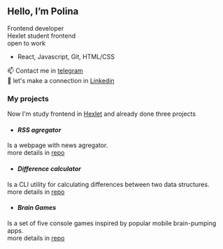 ## Hello, I’m Polina

 Frontend developer<br>
 Hexlet student frontend <br>
 open to work<br>
 
 * React, Javascript, Git, HTML/CSS<br>
 
📫 Contact me in [telegram](https://t.me/Pollyaley) <br>
🤝 let's make a connection in [Linkedin](https://www.linkedin.com/in/polina-gordeeva-frontend/)<br>

### My projects

Now I'm study frontend in [Hexlet](https://ru.hexlet.io) and already done three projects

* #### _RSS agregator_
Is a webpage with news agregator.<br>
more details in [repo](https://github.com/pollyleyka/frontend-project-11)

* #### _Difference calculator_
Is a CLI utility for calculating differences between two data structures.<br>
more details in [repo](https://github.com/pollyleyka/frontend-project-46)<br>

* #### _Brain Games_
Is a set of five console games inspired by popular mobile brain-pumping apps.<br>
more details in [repo](https://github.com/pollyleyka/frontend-project-lvl1)


